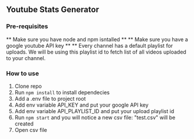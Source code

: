 ## Youtube Stats Generator

### Pre-requisites
** Make sure you have node and npm isntalled **
** Make sure you have a google youtube API key **
** Every channel has a default playlist for uploads. We will be using this playlist id to fetch list of all videos uploaded to your channel.

### How to use
1. Clone repo
2. Run `npm install` to install dependecies
3. Add a .env file to project root
4. Add env variable API_KEY and put your google API key
5. Add env variable API_PLAYLIST_ID and put your upload playlist id
6. Run `npm start` and you will notice a new csv file: "test.csv" will be created
7. Open csv file